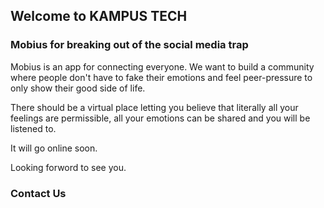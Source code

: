 ## Welcome to KAMPUS TECH

### Mobius for breaking out of the social media trap

Mobius is an app for connecting everyone. We want to build a community where people don't have to fake their emotions and feel peer-pressure to only show their good side of life. 

There should be a virtual place letting you believe that literally all your feelings are permissible, all your emotions can be shared and you will be listened to.

It will go online soon.

Looking forword to see you.

### Contact Us 


